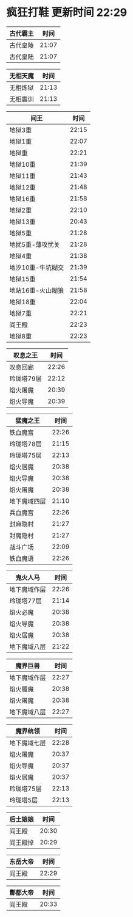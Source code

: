 # 疯狂打鞋 更新时间 22:29

| 古代霸主   | 时间    |
|--------|-------|
| 古代皇陵 | 21:07 |
| 古代皇陆 | 21:07 |

| 无相天魔   | 时间    |
|--------|-------|
| 无相炼狱 | 21:13 |
| 无相震训 | 21:13 |

| 间王   | 时间    |
|--------|-------|
| 地狱3重 | 22:15 |
| 地狱1重 | 22:07 |
| 地狱重 | 22:21 |
| 地狱10重 | 21:39 |
| 地狱11重 | 21:43 |
| 地狱12重 | 21:48 |
| 地狱16重 | 21:58 |
| 地狱2重 | 22:10 |
| 地狱13重 | 20:43 |
| 地狱5重 | 21:28 |
| 地扰5重-薄攻忧关 | 21:28 |
| 地狱4重 | 21:38 |
| 地汐10重-牛坑糊交 | 21:39 |
| 地狱15重 | 21:54 |
| 地站16重-火山糊狼 | 21:58 |
| 地狱18重 | 22:04 |
| 地狱7重 | 22:21 |
| 阎王殿 | 22:23 |
| 地狱8重 | 22:23 |

| 叹息之王   | 时间    |
|--------|-------|
| 叹息回廊 | 22:26 |
| 玲珑塔79层 | 22:12 |
| 焰火屠魔 | 20:39 |
| 焰火导魔 | 20:39 |

| 猛魔之王   | 时间    |
|--------|-------|
| 铁血魔宫 | 22:26 |
| 玲珑塔78层 | 21:15 |
| 玲珑塔75层 | 22:13 |
| 焰火居魔 | 20:38 |
| 焰火导魔 | 20:38 |
| 焰火屠魔 | 20:38 |
| 地下魔域四层 | 21:10 |
| 兵血魔宫 | 22:26 |
| 封麻隐村 | 21:27 |
| 封魔隐村 | 21:27 |
| 战斗广场 | 22:09 |
| 铁血魔语 | 22:26 |

| 鬼火人马   | 时间    |
|--------|-------|
| 地下魔域作层 | 22:26 |
| 玲珑塔77层 | 21:14 |
| 焰火必魔 | 20:38 |
| 焰火导魔 | 20:38 |
| 焰火居魔 | 20:38 |
| 地下魔域八层 | 21:22 |

| 魔界巨兽   | 时间    |
|--------|-------|
| 地下魔域作层 | 22:27 |
| 焰火履魔 | 20:38 |
| 焰火屠魔 | 20:38 |
| 地下魔域八层 | 22:27 |

| 魔界统领   | 时间    |
|--------|-------|
| 地下魔域七层 | 22:28 |
| 焰火屠魔 | 20:37 |
| 焰火导魔 | 20:37 |
| 焰火居魔 | 20:37 |
| 玲珑塔75层 | 22:13 |
| 玲珑塔5层 | 22:13 |

| 后土娘娘   | 时间    |
|--------|-------|
| 阎王殿 | 20:30 |
| 阎王殿掉 | 20:29 |

| 东岳大帝   | 时间    |
|--------|-------|
| 阎王殿 | 22:29 |

| 酆都大帝   | 时间    |
|--------|-------|
| 阎王殿 | 20:33 |
